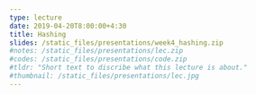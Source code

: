 ```yaml
---
type: lecture
date: 2019-04-20T8:00:00+4:30
title: Hashing
slides: /static_files/presentations/week4_hashing.zip
#notes: /static_files/presentations/lec.zip
#codes: /static_files/presentations/code.zip
#tldr: "Short text to discribe what this lecture is about."
#thumbnail: /static_files/presentations/lec.jpg
---
```

